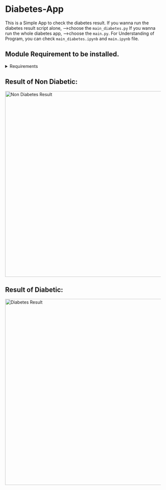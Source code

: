 # Diabetes-App
This is a Simple App to check the diabetes result.
If you wanna run the diabetes result script alone, -->choose the ```main_diabetes.py```
If you wanna run the whole diabetes app, -->choose the ```main.py```.
For Understanding of Program, you can check ```main_diabetes.ipynb``` and ```main.ipynb``` file.

## Module Requirement to be installed.
<details><summary>Requirements</summary>
<p>

#### Requirements to run the main.py and main_diabetes.py file

```ruby
   pip install kivy
   pip install numpy
   pip install pandas
   pip install kivymd
   pip install sklearn
```

</p>
</details>

## Result of Non Diabetic:

<img width="600" alt="Non Diabetes Result" src="https://user-images.githubusercontent.com/105981927/180588047-297038ce-78fd-4f3d-8cb0-8c9e447a96c6.png">

## Result of Diabetic:
<img width="601" alt="Diabetes Result" src="https://user-images.githubusercontent.com/105981927/180588212-1bbce851-81e5-4344-9e38-7054cf18ba0a.png">
